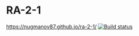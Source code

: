 # RA-2-1

https://nugmanov87.github.io/ra-2-1/
[![Build status](https://ci.appveyor.com/api/projects/status/5fswbjyrt0fdalcd?svg=true)](https://ci.appveyor.com/project/nugmanov87/ahj-10)
